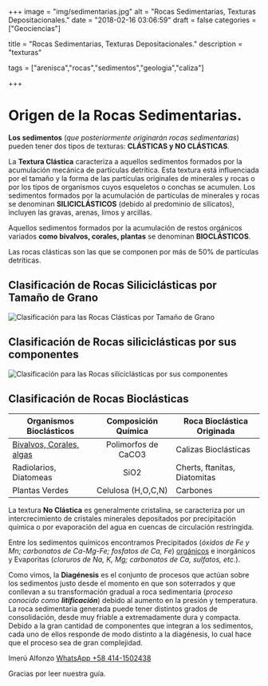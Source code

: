 +++
image = "img/sedimentarias.jpg" 
alt = "Rocas Sedimentarias, Texturas Depositacionales." 
date = "2018-02-16 03:06:59"
draft = false 
categories = ["Geociencias"] 

title = "Rocas Sedimentarias, Texturas Depositacionales." 
description = "texturas" 

tags = ["arenisca","rocas","sedimentos","geologia","caliza"] 

+++

# Origen de la Rocas Sedimentarias.

**Los sedimentos** (*que posteriormente originarán rocas sedimentarias*) pueden tener dos tipos de texturas: **CLÁSTICAS y NO CLÁSTICAS**. 

La **Textura Clástica** caracteriza a aquellos sedimentos formados por la acumulación mecánica de partículas detrítica. Esta textura está influenciada por el tamaño y la forma de las partículas originales de minerales y rocas o por los tipos de organismos cuyos esqueletos o conchas se acumulen. Los sedimentos formados por la acumulación de partículas de minerales y rocas se denominan **SILICICLÁSTICOS** (debido al predominio de silicatos), incluyen las gravas, arenas, limos y arcillas. 

Aquellos sedimentos formados por la acumulación de  restos orgánicos variados **como bivalvos, corales, plantas** se denominan **BIOCLÁSTICOS**.

 Las rocas clásticas son las que se componen por más de 50% de partículas detríticas.

## Clasificación de Rocas Siliciclásticas por Tamaño de Grano
![](/img/rocasClasticas.png "Clasificación para las Rocas Clásticas por Tamaño de Grano")
## Clasificación de Rocas siliciclásticas por sus componentes
<!-- |**Sedimento Siliciclástico**|**Diámetro Promedio**|**Roca Sedimentaria**| 
|---|:---:|---| 
|GRAVAS|> 2 mm|CONGLOMERADO| 
|ARENAS|1/16   a  2 mm|ARENISCA| 
|LIMOS|1/256  a  1/16 mm|LIMOLITA| 
|ARCILLAS|< 1/256 mm|LUTITA| -->
![](/img/areniscas.png "Clasificación para las Rocas siliciclásticas por sus componentes")
## Clasificación de Rocas Bioclásticas

|**Organismos Bioclásticos**|**Composición Química**|**Roca Bioclástica Originada**| 
|---|:---:|---| 
|[Bivalvos, Corales, algas](/post/diagenesis-de-sedimentos-carbonaticos/)|Polimorfos de CaCO3|Calizas Bioclásticas|
|Radiolarios, Diatomeas|SiO2|Cherts, ftanitas, Diatomitas|
|Plantas Verdes|Celulosa (H,O,C,N)|Carbones|

La textura **No Clástica** es generalmente cristalina, se caracteriza por un intercrecimiento de cristales minerales depositados por precipitación química o por evaporación del agua en cuencas de circulación restringida.

Entre los sedimentos químicos encontramos Precipitados (*óxidos de Fe y Mn; carbonatos de Ca-Mg-Fe; fosfatos de Ca, Fe*) [orgánicos](/post/diagenesis-de-sedimentos-carbonaticos/) e inorgánicos y Evaporitas (*cloruros de Na, K, Mg; carbonatos de Ca, sulfatos, etc.*).

Como vimos, la **Diagénesis** es el conjunto de procesos que actúan sobre los sedimentos justo desde el momento en que son soterrados y que conllevan a su transformación gradual a roca sedimentaria (*proceso conocido como **litificación***) debido al aumento en la presión y temperatura. La roca sedimentaria generada puede tener distintos grados de consolidación, desde muy friable a extremadamente dura y compacta. Debido a la gran cantidad de componentes que integran a los sedimentos, cada uno de ellos responde de modo distinto a la diagénesis, lo cual hace que el proceso sea de gran complejidad.

Imerú Alfonzo [WhatsApp +58 414-1502438](https://wa.me/584141502438)

Gracias por leer nuestra guía.
